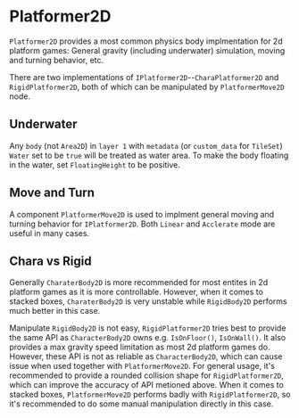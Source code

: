 # Platformer2D

`Platformer2D` provides a most common physics body implmentation for 2d platform games: General gravity (including underwater) simulation, moving and turning behavior, etc.

There are two implementations of `IPlatformer2D`--`CharaPlatformer2D` and `RigidPlatformer2D`, both of which can be manipulated by `PlatformerMove2D` node.

## Underwater

Any `body` (not `Area2D`) in `layer 1` with `metadata` (or `custom_data` for `TileSet`) `Water` set to be `true` will be treated as water area. To make the body floating in the water, set `FloatingHeight` to be positive.

## Move and Turn

A component `PlatformerMove2D` is used to implment general moving and turning behavior for `IPlatformer2D`. Both `Linear` and `Acclerate` mode are useful in many cases.

## Chara vs Rigid

Generally `CharaterBody2D` is more recommended for most entites in 2d platform games as it is more controllable. However, when it comes to stacked boxes, `CharaterBody2D` is very unstable while `RigidBody2D` performs much better in this case.

Manipulate `RigidBody2D` is not easy, `RigidPlatformer2D` tries best to provide the same API as `CharacterBody2D` owns e.g. `IsOnFloor()`, `IsOnWall()`. It also provides a max gravity speed limitation as most 2d platform games do. However, these API is not as reliable as `CharacterBody2D`, which can cause issue when used together with `PlatformerMove2D`. For general usage, it's recommended to provide a rounded collision shape for `RigidPlatformer2D`, which can improve the accuracy of API metioned above. When it comes to stacked boxes, `PlatformerMove2D` performs badly with `RigidPlatformer2D`, so it's recommended to do some manual manipulation directly in this case.
